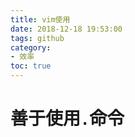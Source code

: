 ```yaml
---
title: vim使用
date: 2018-12-18 19:53:00
tags: github
category: 
- 效率
toc: true
---
```


# 善于使用`.`命令 #
